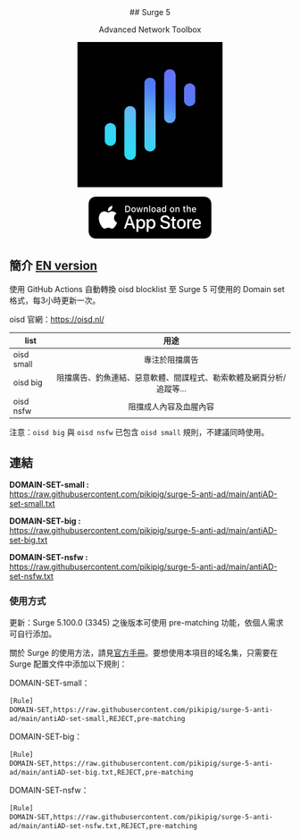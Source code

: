 <div align="center">
## Surge 5
  
Advanced Network Toolbox
</div>
<p align="center">
<img src="https://raw.githubusercontent.com/pikipig/surge-5-anti-ad/main/pic/surge.jpg" width="260"></img>
</p>
<div align="center">
  <a href="https://apps.apple.com/us/app/surge-5/id1442620678">
    <img src="https://raw.githubusercontent.com/pikipig/surge-5-anti-ad/refs/heads/main/pic/appstore.png" width="220" height="75" />
  </a>
</div>
<div>
  
## 簡介  <a href="https://github.com/pikipig/surge-5-anti-ad/blob/main/README_en.md"><strong>EN version</strong></a>
使用 GitHub Actions 自動轉換 oisd blocklist 至 Surge 5 可使用的 Domain set 格式，每3小時更新一次。

oisd 官網：https://oisd.nl/

| list 	| 用途 	|
| ------------------------------------|:------------------:	                    |
| oisd small 	| 專注於阻擋廣告 	                                                |
| oisd big 	  | 阻擋廣告、釣魚連結、惡意軟體、間諜程式、勒索軟體及網頁分析/追蹤等...|
| oisd nsfw 	| 阻擋成人內容及血腥內容 	| 

注意：`oisd big` 與 `oisd nsfw` 已包含 `oisd small` 規則，不建議同時使用。

## 連結

**DOMAIN-SET-small :**  
https://raw.githubusercontent.com/pikipig/surge-5-anti-ad/main/antiAD-set-small.txt

**DOMAIN-SET-big :**  
https://raw.githubusercontent.com/pikipig/surge-5-anti-ad/main/antiAD-set-big.txt

**DOMAIN-SET-nsfw :**  
https://raw.githubusercontent.com/pikipig/surge-5-anti-ad/main/antiAD-set-nsfw.txt

### 使用方式

更新：Surge 5.100.0 (3345) 之後版本可使用 pre-matching 功能，依個人需求可自行添加。

關於 Surge 的使用方法，請見[官方手冊](https://manual.nssurge.com/book/understanding-surge/cn/)。要想使用本項目的域名集，只需要在 Surge 配置文件中添加以下規則：

DOMAIN-SET-small：
```
[Rule]
DOMAIN-SET,https://raw.githubusercontent.com/pikipig/surge-5-anti-ad/main/antiAD-set-small,REJECT,pre-matching
```
DOMAIN-SET-big：
```
[Rule]
DOMAIN-SET,https://raw.githubusercontent.com/pikipig/surge-5-anti-ad/main/antiAD-set-big.txt,REJECT,pre-matching
```
DOMAIN-SET-nsfw：
```
[Rule]
DOMAIN-SET,https://raw.githubusercontent.com/pikipig/surge-5-anti-ad/main/antiAD-set-nsfw.txt,REJECT,pre-matching
```
</div>
